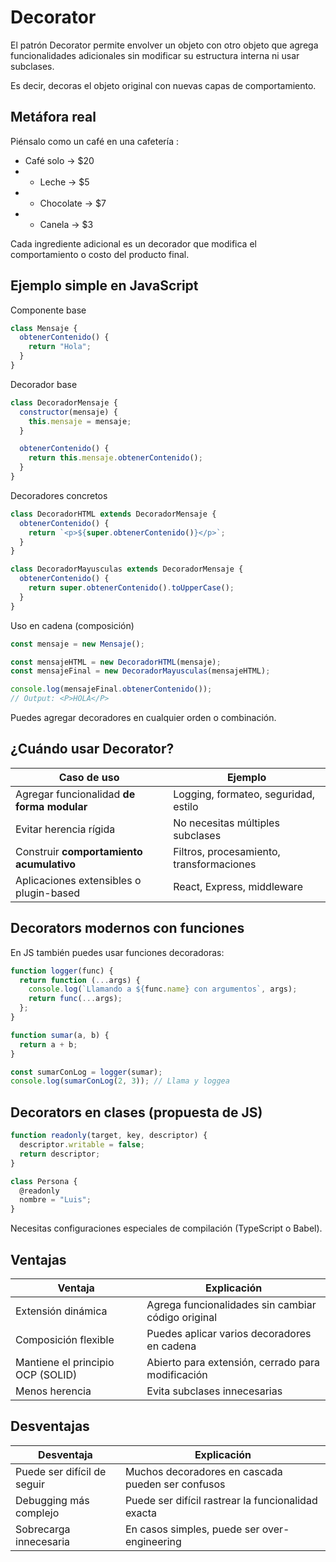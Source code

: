 # **Decorator**

El patrón Decorator permite envolver un objeto con otro objeto que agrega funcionalidades adicionales sin modificar su estructura interna ni usar subclases.

Es decir, decoras el objeto original con nuevas capas de comportamiento.



## Metáfora real

Piénsalo como un café en una cafetería :
- Café solo → $20
- - Leche → $5
- - Chocolate → $7        
- - Canela → $3

Cada ingrediente adicional es un decorador que modifica el comportamiento o costo del producto final.



## Ejemplo simple en JavaScript

Componente base
```js
class Mensaje {
  obtenerContenido() {
    return "Hola";
  }
}
```

Decorador base
```js
class DecoradorMensaje {
  constructor(mensaje) {
    this.mensaje = mensaje;
  }

  obtenerContenido() {
    return this.mensaje.obtenerContenido();
  }
}
```

Decoradores concretos
```js
class DecoradorHTML extends DecoradorMensaje {
  obtenerContenido() {
    return `<p>${super.obtenerContenido()}</p>`;
  }
}

class DecoradorMayusculas extends DecoradorMensaje {
  obtenerContenido() {
    return super.obtenerContenido().toUpperCase();
  }
}
```

Uso en cadena (composición)
```js
const mensaje = new Mensaje();

const mensajeHTML = new DecoradorHTML(mensaje);
const mensajeFinal = new DecoradorMayusculas(mensajeHTML);

console.log(mensajeFinal.obtenerContenido());
// Output: <P>HOLA</P>
```
Puedes agregar decoradores en cualquier orden o combinación.



## ¿Cuándo usar Decorator?

| Caso de uso                                | Ejemplo                                  |
| ------------------------------------------ | ---------------------------------------- |
| Agregar funcionalidad **de forma modular** | Logging, formateo, seguridad, estilo     |
| Evitar herencia rígida                     | No necesitas múltiples subclases         |
| Construir **comportamiento acumulativo**   | Filtros, procesamiento, transformaciones |
| Aplicaciones extensibles o plugin-based    | React, Express, middleware               |



## Decorators modernos con funciones

En JS también puedes usar funciones decoradoras:
```js
function logger(func) {
  return function (...args) {
    console.log(`Llamando a ${func.name} con argumentos`, args);
    return func(...args);
  };
}

function sumar(a, b) {
  return a + b;
}

const sumarConLog = logger(sumar);
console.log(sumarConLog(2, 3)); // Llama y loggea
```



## Decorators en clases (propuesta de JS)

```js
function readonly(target, key, descriptor) {
  descriptor.writable = false;
  return descriptor;
}

class Persona {
  @readonly
  nombre = "Luis";
}
```
Necesitas configuraciones especiales de compilación (TypeScript o Babel).



## Ventajas

| Ventaja                           | Explicación                                        |
| --------------------------------- | -------------------------------------------------- |
| Extensión dinámica                | Agrega funcionalidades sin cambiar código original |
| Composición flexible              | Puedes aplicar varios decoradores en cadena        |
| Mantiene el principio OCP (SOLID) | Abierto para extensión, cerrado para modificación  |
| Menos herencia                    | Evita subclases innecesarias                       |



## Desventajas

|Desventaja|Explicación|
|---|---|
|Puede ser difícil de seguir|Muchos decoradores en cascada pueden ser confusos|
|Debugging más complejo|Puede ser difícil rastrear la funcionalidad exacta|
|Sobrecarga innecesaria|En casos simples, puede ser over-engineering|